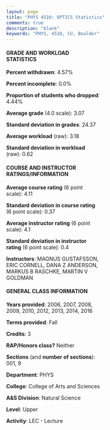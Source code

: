 ```yaml
---
layout: page
title: "PHYS 4510: OPTICS Statistics"
comments: true
description: "blank"
keywords: "PHYS, 4510, CU, Boulder"
--- 
```

<head>
<script src="https://ajax.googleapis.com/ajax/libs/jquery/2.1.3/jquery.min.js"></script>
<script src="https://dl.dropboxusercontent.com/s/pc42nxpaw1ea4o9/highcharts.js?dl=0"></script>
<!-- <script src="../assets/js/highcharts.js"></script> -->
<style type="text/css">@font-face {
	font-family: "Bebas Neue";
	src: url(https://www.filehosting.org/file/details/544349/BebasNeue%20Regular.otf) format("opentype");
	}
	h1.Bebas { 
		font-family: "Bebas Neue", Verdana, Tahoma;
	}
</style>
</head>
<body>
	<div id="container" style="float: right; width: 45%; height: 88%; margin-left: 2.5%; margin-right: 2.5%;"></div>
	<script language="JavaScript">
		$(document).ready(function() {
		var chart = {type: 'column'};
		var title = {text: 'Grade Distribution'};
		var xAxis = {categories: ['A','B','C','D','F'],crosshair: true};
		var yAxis = {min: 0,title: {text: 'Percentage'}};
		var tooltip = {headerFormat: '<center><b><span style="font-size:20px">{point.key}</span></b></center>',
		               pointFormat: '<td style="padding:0"><b>{point.y:.1f}%</b></td>',
		               footerFormat: '</table>',shared: true,useHTML: true};
		var plotOptions = {column: {pointPadding: 0.0,borderWidth: 0}};  
		var credits = {enabled: false};var series= [{name: 'Percent',data: [41.28,36.63,15.7,3.49,2.91,]}];
		var json = {};
		json.chart = chart;
		json.title = title;
		json.tooltip = tooltip;
		json.xAxis = xAxis;
		json.yAxis = yAxis;  
		json.series = series;
		json.plotOptions = plotOptions;  
		json.credits = credits;
		$('#container').highcharts(json);
	});
	</script>
</body>
			   
#### GRADE AND WORKLOAD STATISTICS

**Percent withdrawn**: 4.57%

**Percent incomplete**: 0.0%

**Proportion of students who dropped**: 4.44%

**Average grade** (4.0 scale): 3.07

**Standard deviation in grades**: 24.37

**Average workload** (raw): 3.18

**Standard deviation in workload** (raw): 0.62

#### COURSE AND INSTRUCTOR RATINGS/INFORMATION

**Average course rating** (6 point scale): 4.11

**Standard deviation in course rating** (6 point scale): 0.37

**Average instructor rating** (6 point scale): 4.1

**Standard deviation in instructor rating** (6 point scale): 0.4

**Instructors**: MAGNUS GUSTAFSSON, ERIC CORNELL, DANA Z ANDERSON, MARKUS B RASCHKE, MARTIN V GOLDMAN

#### GENERAL CLASS INFORMATION

**Years provided**: 2006, 2007, 2008, 2009, 2010, 2012, 2013, 2014, 2016

**Terms provided**: Fall

**Credits**: 3

**RAP/Honors class?** Neither

**Sections** (and **number of sections**): 001, 9

**Department**: PHYS

**College**: College of Arts and Sciences

**A&S Division**: Natural Science

**Level**: Upper

**Activity**: LEC - Lecture